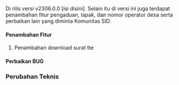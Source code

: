 Di rilis versi v2306.0.0 [isi disini]. Selain itu di versi ini juga terdapat penambahan fitur pengaduan, lapak, dan nomor operator desa serta perbaikan lain yang diminta Komunitas SID.

#### Penambahan Fitur
1. Penambahan download surat tte 
#### Perbaikan BUG
 
### Perubahan Teknis
 
